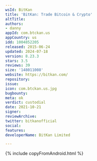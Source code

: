 ```yaml
---
wsId: BitKan
title: 'BitKan: Trade Bitcoin & Crypto'
altTitle: 
authors:
- danny
appId: com.btckan.us
appCountry: us
idd: 1004852205
released: 2015-06-24
updated: 2024-07-18
version: 8.23.3
stars: 3.5
reviews: 39
size: '148011008'
website: https://bitkan.com/
repository: 
issue: 
icon: com.btckan.us.jpg
bugbounty: 
meta: ok
verdict: custodial
date: 2021-10-21
signer: 
reviewArchive: 
twitter: bitkanofficial
social: 
features: 
developerName: BitKan Limited

---
```


{% include copyFromAndroid.html %}
